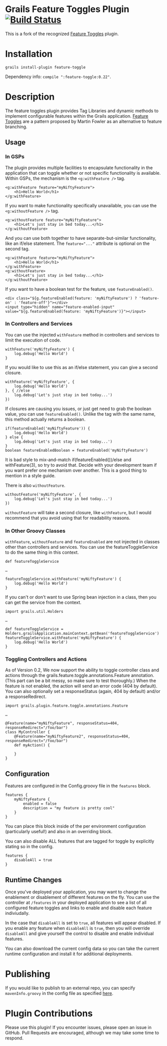 # Grails Feature Toggles Plugin [![Build Status](https://travis-ci.org/LanyonM/grails-feature-toggle.png?branch=master)](https://travis-ci.org/LanyonM/grails-feature-toggle)
This is a fork of the recognized [Feature Toggles](http://grails.org/plugin/feature-toggle) plugin.

# Installation

    grails install-plugin feature-toggle

Dependency info: ``compile ":feature-toggle:0.22"``.

# Description
The feature toggles plugin provides Tag Libraries and dynamic methods to implement configurable features within the Grails application. [Feature Toggles](http://martinfowler.com/bliki/FeatureToggle.html) are a pattern proposed by Martin Fowler as an alternative to feature branching.

## Usage

### In GSPs
The plugin provides multiple facilities to encapsulate functionality in the application that can toggle whether or not specific functionality is available. Within GSPs, the mechanism is the ``<g:withFeature />`` tag.

    <g:withFeature feature="myNiftyFeature">
        <h1>Hello World</h1>
    </g:withFeature>
    
 If you want to make functionality specifically unavailable, you can use the ``<g:withoutFeature />`` tag.

    <g:withoutFeature feature="myNiftyFeature">
        <h1>Let's just stay in bed today...</h1>
    </g:withoutFeature>

And you can use both together to have separate-but-similar functionality, like an if/else statement.  The ``feature="..."`` attribute is optional on the second tag.

    <g:withFeature feature="myNiftyFeature">
        <h1>Hello World</h1>
    </g:withFeature>
    <g:withoutFeature>
        <h1>Let's just stay in bed today...</h1>
    </g:withoutFeature>

If you want to have a boolean test for the feature, use ``featureEnabled()``.

	<div class="${g.featureEnabled(feature: 'myNiftyFeature') ? 'feature-on' : 'feature-off'}"></div>
	<input type="hidden" name="feature-enabled-input" value="${g.featureEnabled(feature: 'myNiftyFeature')}"></input>


### In Controllers and Services

You can use the injected ``withFeature`` method in controllers and services to limit the execution of code.

    withFeature('myNiftyFeature') {
        log.debug('Hello World')
    }

If you would like to use this as an if/else statement, you can give a second closure.

    withFeature('myNiftyFeature', {
        log.debug('Hello World')
    }, { //else
        log.debug('Let's just stay in bed today...')    
    })
    
If closures are causing you issues, or just get need to grab the boolean value, you can use ``featureEnabled()``.  Unlike the tag with the same name, this method actually returns a boolean.

	if(featureEnabled('myNiftyFeature')) {
        log.debug('Hello World')
	} else {
        log.debug('Let's just stay in bed today...')
	}
	boolean featureEnabledBoolean = featureEnabled('myNiftyFeature')

It is bad style to mix-and-match if(featureEnabled())/else and withFeature(3), so try to avoid that. Decide with your development team if you want prefer one mechanism over another.  This is a good thing to mention in a style guide.

There is also ``withoutFeature``.

	withoutFeature('myNiftyFeature', {
        log.debug('Let's just stay in bed today...')    
    })

``withoutFeature`` will take a second closure, like ``withFeature``, but I would recommend that you avoid using that for readability reasons.

### In Other Groovy Classes

``withFeature``, ``withoutFeature`` and ``featureEnabled`` are not injected in classes other than controllers and services.  You can use the featureToggleService to do the same thing in this context.

	def featureToggleService
	
	…
	
    featureToggleService.withFeature('myNiftyFeature') {
        log.debug('Hello World')
    }
 
If you can't or don't want to use Spring bean injection in a class, then you can get the service from the context.

	import grails.util.Holders
	
	…
	
	def featureToggleService = Holders.grailsApplication.mainContext.getBean('featureToggleService')
    featureToggleService.withFeature('myNiftyFeature') {
        log.debug('Hello World')
    }

### Toggling Controllers and Actions

As of Version 0.2, We now support the ability to toggle controller class and actions through the grails.feature.toggle.annotations.Feature annotation.  (This part can be a bit messy, so make sure to test thoroughly.)  When the feature is not enabled, the action will send an error code (404 by default).  You can also optionally set a responseStatus (again, 404 by default) and/or a responseRedirect.  

    import grails.plugin.feature.toggle.annotations.Feature
    
    …
    
    @Feature(name="myNiftyFeature", responseStatus=404, responseRedirect="/foo/bar")
    class MyController {
        @Feature(name="myNiftyFeature2", responseStatus=404, responseRedirect="/foo/bar")
        def myAction() {
          
        }
    }


## Configuration
Features are configured in the Config.groovy file in the ``features`` block.

    features {
        myNiftyFeature {
            enabled = false
            description = "my feature is pretty cool"
        }
    }

You can place this block inside of the per environment configuration (particularly useful!) and also in an overriding block.

You can also disable ALL features that are tagged for toggle by explicitly stating so in the config.

    features {
        disableAll = true
    }

## Runtime Changes
Once you've deployed your application, you may want to change the enablement or disablement of different features on the fly. You can use the controller at ``/features`` in your deployed application to see a list of all configured feature toggles and links to enable and disable each feature indiviudally.

In the case that ``disableAll`` is set to ``true``, all features will appear disabled. If you enable any feature when ``disableAll`` is ``true``, then you will override ``disableAll`` and give yourself the control to disable and enable individual features.

You can also download the current config data so you can take the current runtime configuration and install it for additional deployments.

# Publishing
If you would like to publish to an external repo, you can specify ``mavenInfo.groovy`` in the config file as specified [here](http://blog.jeffbeck.info/?p=144).

# Plugin Contributions
Please use this plugin!  If you encounter issues, please open an issue in GitHub.  Pull Requests are encouraged, although we may take some time to respond.